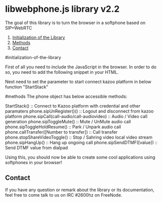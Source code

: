 # libwebphone.js library v2.2

The goal of this library is to turn the browser in a softphone based on SIP+WebRTC

1. [Initialization of the Library](#initialization-of-the-library)
2. [Methods](#methods)
3. [Contact](#contact)

#initialization-of-the-library

First of all you need to include the JavaScript in the browser. In order to do so, you need to add the following snippet in your HTML.

<script type="text/javascript">
  var phone = new libwebphone();    
</script> 

Next need to set the parameter to start connect kazoo platform in below function "StartStack"

<script type="text/javascript">
      function login()
      {
        
        phone.StartStack
            (
            "vbbZ65Q.sb.2600hz.com",
             [impi],
             [impu],
             [password],
             [displayname],
             "wss://sandbox.2600hz.com:5065/",
             "[{url:'stun:stun.l.google.com:19302'}]",
             "[html read only input field elementid for connection status]",
             "[html read only input field elementid for call status]", 
             "[html button elementid for audio call]",
             "[html button elementid for audio call mute/unmute]", 
             "[html button elementid for audio call park/unpark]", 
             "[html button elementid for call hang-up]", 
             "[html button elementid for call transfer]",
             "[html audio elementid for remote party media]", 
             "[html video elementid for local  media]", 
             "[html audio elementid for remote party video media]", 
             "[html button elementid for video call]",
             "[html button elementid for video stop/resmue]", 
             "[html editable input field elementid for destination number to dial]", 
             "[html editable input field elementid for call transfer]",
             "[html button elementid to add call to call park container]",
             "[html div elementid that required to for call park container]",
             "[html div elementid that required to handle multiple call park ]"             
            );
            
      }
</script> 

#methods
The phone object has below accessible methods:

StartStack() :: Connect to Kazoo platform with credential and other paramaters
phone.sipUnRegister()() :: Logout and disconnect from kazoo platform
phone.sipCall(call-audio/call-audiovideo) :: Audio / Video call generation
phone.sipToggleMute() :: Mute / UnMute audio call
phone.sipToggleHoldResume() :: Park / Unpark audio call
phone.callTransfer([Number to transfer]) :: Call transfer
phone.stopShareVideoToggle() :: Stop / Sahring video local video stream 
phone.sipHangUp() :: Hang up ongoing call
phone.sipSendDTMF([value]) :: Send DTMF value from dialpad



Using this, you should now be able to create some cool applications using softphones in your browser!

## Contact
If you have any question or remark about the library or its documentation, feel free to come talk to us on IRC #2600hz on FreeNode.
